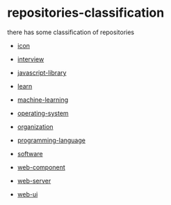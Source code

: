# repositories-classification
there has some classification of repositories

* [icon][icon_uri]

* [interview][interview_uri]

* [javascript-library][javascript-library_uri]

* [learn][learn_uri]

* [machine-learning][machine-learning_uri]

* [operating-system](https://github.com/jinyahuan/repositories-classification/blob/master/operating-system.md)
* [organization][organization_uri]

* [programming-language][programming-language_uri]

* [software][software_uri]

* [web-component][web-component_uri]

* [web-server][web-server_uri]

* [web-ui][web-ui_uri]


[icon_uri]: https://github.com/jinyahuan/repositories-classification/blob/master/icon.md
[interview_uri]: https://github.com/jinyahuan/repositories-classification/blob/master/interview.md
[javascript-library_uri]: https://github.com/jinyahuan/repositories-classification/blob/master/javascript-library.md
[learn_uri]: https://github.com/jinyahuan/repositories-classification/blob/master/learn.md
[machine-learning_uri]: https://github.com/jinyahuan/repositories-classification/blob/master/machine-learning.md
[organization_uri]: https://github.com/jinyahuan/repositories-classification/blob/master/organization.md
[programming-language_uri]: https://github.com/jinyahuan/repositories-classification/blob/master/programming-language.md
[software_uri]: https://github.com/jinyahuan/repositories-classification/blob/master/software.md
[web-component_uri]: https://github.com/jinyahuan/repositories-classification/blob/master/web-component.md
[web-server_uri]: https://github.com/jinyahuan/repositories-classification/blob/master/web-server.md
[web-ui_uri]: https://github.com/jinyahuan/repositories-classification/blob/master/web-ui.md
